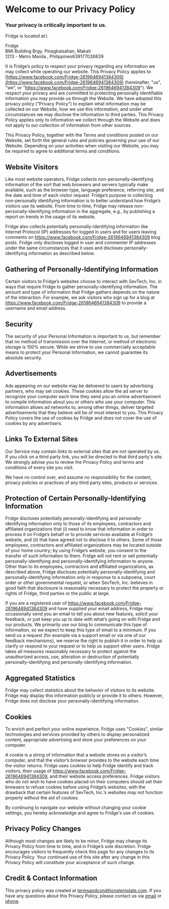 Welcome to our Privacy Policy
=============================

### Your privacy is critically important to us.

Fridge is located at:\

Fridge\
BMI Building Brgy. Pinagkaisahan, Makati \
1213 - Metro Manila , Philippines639177026839

It is Fridge’s policy to respect your privacy regarding any information
we may collect while operating our website. This Privacy Policy applies
to
[https://www.facebook.com/Fridge-2619646941384309](https://www.facebook.com/Fridge-2619646941384309)
(hereinafter, "us", "we", or
"https://www.facebook.com/Fridge-2619646941384309"). We respect your
privacy and are committed to protecting personally identifiable
information you may provide us through the Website. We have adopted this
privacy policy ("Privacy Policy") to explain what information may be
collected on our Website, how we use this information, and under what
circumstances we may disclose the information to third parties. This
Privacy Policy applies only to information we collect through the
Website and does not apply to our collection of information from other
sources.

This Privacy Policy, together with the Terms and conditions posted on
our Website, set forth the general rules and policies governing your use
of our Website. Depending on your activities when visiting our Website,
you may be required to agree to additional terms and conditions.

Website Visitors
----------------

Like most website operators, Fridge collects non-personally-identifying
information of the sort that web browsers and servers typically make
available, such as the browser type, language preference, referring
site, and the date and time of each visitor request. Fridge’s purpose in
collecting non-personally identifying information is to better
understand how Fridge’s visitors use its website. From time to time,
Fridge may release non-personally-identifying information in the
aggregate, e.g., by publishing a report on trends in the usage of its
website.

Fridge also collects potentially personally-identifying information like
Internet Protocol (IP) addresses for logged in users and for users
leaving comments on https://www.facebook.com/Fridge-2619646941384309
blog posts. Fridge only discloses logged in user and commenter IP
addresses under the same circumstances that it uses and discloses
personally-identifying information as described below.

Gathering of Personally-Identifying Information
-----------------------------------------------

Certain visitors to Fridge’s websites choose to interact with SevTech,
Inc. in ways that require Fridge to gather personally-identifying
information. The amount and type of information that Fridge gathers
depends on the nature of the interaction. For example, we ask visitors
who sign up for a blog at
https://www.facebook.com/Fridge-2619646941384309 to provide a username
and email address.

Security
--------

The security of your Personal Information is important to us, but
remember that no method of transmission over the Internet, or method of
electronic storage is 100% secure. While we strive to use commercially
acceptable means to protect your Personal Information, we cannot
guarantee its absolute security.

Advertisements
--------------

Ads appearing on our website may be delivered to users by advertising
partners, who may set cookies. These cookies allow the ad server to
recognize your computer each time they send you an online advertisement
to compile information about you or others who use your computer. This
information allows ad networks to, among other things, deliver targeted
advertisements that they believe will be of most interest to you. This
Privacy Policy covers the use of cookies by Fridge and does not cover
the use of cookies by any advertisers.

Links To External Sites
-----------------------

Our Service may contain links to external sites that are not operated by
us. If you click on a third party link, you will be directed to that
third party's site. We strongly advise you to review the Privacy Policy
and terms and conditions of every site you visit.

We have no control over, and assume no responsibility for the content,
privacy policies or practices of any third party sites, products or
services.

Protection of Certain Personally-Identifying Information
--------------------------------------------------------

Fridge discloses potentially personally-identifying and
personally-identifying information only to those of its employees,
contractors and affiliated organizations that (i) need to know that
information in order to process it on Fridge’s behalf or to provide
services available at Fridge’s website, and (ii) that have agreed not to
disclose it to others. Some of those employees, contractors and
affiliated organizations may be located outside of your home country; by
using Fridge’s website, you consent to the transfer of such information
to them. Fridge will not rent or sell potentially personally-identifying
and personally-identifying information to anyone. Other than to its
employees, contractors and affiliated organizations, as described above,
Fridge discloses potentially personally-identifying and
personally-identifying information only in response to a subpoena, court
order or other governmental request, or when SevTech, Inc. believes in
good faith that disclosure is reasonably necessary to protect the
property or rights of Fridge, third parties or the public at large.

If you are a registered user of
https://www.facebook.com/Fridge-2619646941384309 and have supplied your
email address, Fridge may occasionally send you an email to tell you
about new features, solicit your feedback, or just keep you up to date
with what’s going on with Fridge and our products. We primarily use our
blog to communicate this type of information, so we expect to keep this
type of email to a minimum. If you send us a request (for example via a
support email or via one of our feedback mechanisms), we reserve the
right to publish it in order to help us clarify or respond to your
request or to help us support other users. Fridge takes all measures
reasonably necessary to protect against the unauthorized access, use,
alteration or destruction of potentially personally-identifying and
personally-identifying information.

Aggregated Statistics
---------------------

Fridge may collect statistics about the behavior of visitors to its
website. Fridge may display this information publicly or provide it to
others. However, Fridge does not disclose your personally-identifying
information.

Cookies
-------

To enrich and perfect your online experience, Fridge uses "Cookies",
similar technologies and services provided by others to display
personalized content, appropriate advertising and store your preferences
on your computer.

A cookie is a string of information that a website stores on a visitor’s
computer, and that the visitor’s browser provides to the website each
time the visitor returns. Fridge uses cookies to help Fridge identify
and track visitors, their usage of
https://www.facebook.com/Fridge-2619646941384309, and their website
access preferences. Fridge visitors who do not wish to have cookies
placed on their computers should set their browsers to refuse cookies
before using Fridge’s websites, with the drawback that certain features
of SevTech, Inc.’s websites may not function properly without the aid of
cookies.

By continuing to navigate our website without changing your cookie
settings, you hereby acknowledge and agree to Fridge's use of cookies.

Privacy Policy Changes
----------------------

Although most changes are likely to be minor, Fridge may change its
Privacy Policy from time to time, and in Fridge’s sole discretion.
Fridge encourages visitors to frequently check this page for any changes
to its Privacy Policy. Your continued use of this site after any change
in this Privacy Policy will constitute your acceptance of such change.

Credit & Contact Information
----------------------------

This privacy policy was created at
[termsandconditionstemplate.com](https://termsandconditionstemplate.com/privacy-policy-generator/ "Privacy policy template generator").
If you have any questions about this Privacy Policy, please contact us
via [email](mailto:) or [phone](tel:639177026839).
